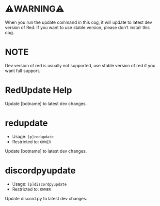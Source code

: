 # ⚠️WARNING⚠️
When you run the update command in this cog, it will update to latest dev version of Red. If you want to use stable version, please don't install this cog.

# NOTE
Dev version of red is usually not supported, use stable version of red if you want full support.

# RedUpdate Help

Update [botname] to latest dev changes.

# redupdate
 - Usage: ``[p]redupdate ``
 - Restricted to: `OWNER`

Update [botname] to latest dev changes.

# discordpyupdate
 - Usage: ``[p]discordpyupdate ``
 - Restricted to: `OWNER`

Update discord.py to latest dev changes.
